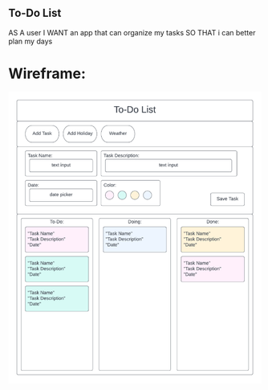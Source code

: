 ## To-Do List

AS A user
I WANT an app that can organize my tasks
SO THAT i can better plan my days

# Wireframe:
![wireframe image](./assets/images/to-do-list-wireframe.png)